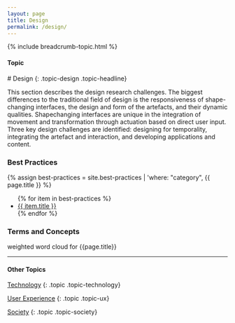 ```yaml
---
layout: page
title: Design
permalink: /design/
---
```


{% include breadcrumb-topic.html %}

<h4 class="strap">Topic</h4>
# Design
{: .topic-design .topic-headline}

This section describes the design research challenges. The biggest differences to the traditional field of design is the responsiveness of shape-changing interfaces, the design and form of the artefacts, and their dynamic qualities. Shapechanging interfaces are unique in the integration of movement and transformation through actuation based on direct user input. Three key design challenges are identified: designing for temporality, integrating the artefact and interaction, and developing applications and content.

### Best Practices

{% assign best-practices = site.best-practices | 'where: "category", {{ page.title }} %}
<ul>
{% for item in best-practices %}
  <li><a href="{{ item.url }}">{{ item.title }}</a></li>
{% endfor %}
</ul>

### Terms and Concepts

weighted word cloud for {{page.title}}

<hr class="panel-line">
<h4>Other Topics</h4>

 <a href="/technology/">Technology</a>
{: .topic .topic-technology}

<a href="/ux/">User Experience</a>
{: .topic .topic-ux}

<a href="/society/">Society</a>
{: .topic .topic-society}
